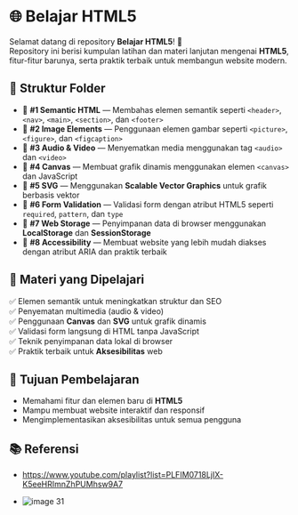 # 🌐 Belajar HTML5  

Selamat datang di repository **Belajar HTML5**! 🚀  
Repository ini berisi kumpulan latihan dan materi lanjutan mengenai **HTML5**, fitur-fitur barunya, serta praktik terbaik untuk membangun website modern.  

## 📁 Struktur Folder  
- 📂 **#1 Semantic HTML** — Membahas elemen semantik seperti `<header>`, `<nav>`, `<main>`, `<section>`, dan `<footer>`  
- 📂 **#2 Image Elements** — Penggunaan elemen gambar seperti `<picture>`, `<figure>`, dan `<figcaption>`  
- 📂 **#3 Audio & Video** — Menyematkan media menggunakan tag `<audio>` dan `<video>`  
- 📂 **#4 Canvas** — Membuat grafik dinamis menggunakan elemen `<canvas>` dan JavaScript  
- 📂 **#5 SVG** — Menggunakan **Scalable Vector Graphics** untuk grafik berbasis vektor  
- 📂 **#6 Form Validation** — Validasi form dengan atribut HTML5 seperti `required`, `pattern`, dan `type`  
- 📂 **#7 Web Storage** — Penyimpanan data di browser menggunakan **LocalStorage** dan **SessionStorage**  
- 📂 **#8 Accessibility** — Membuat website yang lebih mudah diakses dengan atribut ARIA dan praktik terbaik  

## 📌 Materi yang Dipelajari  
✅ Elemen semantik untuk meningkatkan struktur dan SEO  
✅ Penyematan multimedia (audio & video)  
✅ Penggunaan **Canvas** dan **SVG** untuk grafik dinamis  
✅ Validasi form langsung di HTML tanpa JavaScript  
✅ Teknik penyimpanan data lokal di browser  
✅ Praktik terbaik untuk **Aksesibilitas** web  

## 🎯 Tujuan Pembelajaran  
- Memahami fitur dan elemen baru di **HTML5**  
- Mampu membuat website interaktif dan responsif  
- Mengimplementasikan aksesibilitas untuk semua pengguna  

## 📚 Referensi
- https://www.youtube.com/playlist?list=PLFIM0718LjIX-K5eeHRImnZhPUMhsw9A7

- ![image 31](https://github.com/user-attachments/assets/3b106f93-c65f-4137-9210-d711c44398c6)



